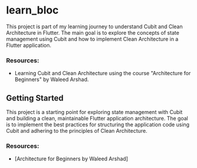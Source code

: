 # learn_bloc

This project is part of my learning journey to understand Cubit and Clean Architecture in Flutter. The main goal is to explore the concepts of state management using Cubit and how to implement Clean Architecture in a Flutter application.

### Resources:
- Learning Cubit and Clean Architecture using the course "Architecture for Beginners" by Waleed Arshad.

## Getting Started

This project is a starting point for exploring state management with Cubit and building a clean, maintainable Flutter application architecture. The goal is to implement the best practices for structuring the application code using Cubit and adhering to the principles of Clean Architecture.

### Resources:
- [Architecture for Beginners by Waleed Arshad]
